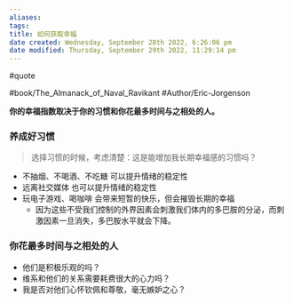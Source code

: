 ```yaml
---
aliases: 
tags: 
title: 如何获取幸福
date created: Wednesday, September 28th 2022, 6:26:06 pm
date modified: Thursday, September 29th 2022, 11:29:14 pm
---
```

#quote 

#book/The_Almanack_of_Naval_Ravikant 
#Author/Eric-Jorgenson 

**你的幸福指数取决于你的习惯和你花最多时间与之相处的人。**

### 养成好习惯

> 选择习惯的时候，考虑清楚：这是能增加我长期幸福感的习惯吗？

- 不抽烟、不喝酒、不吃糖 可以提升情绪的稳定性
- 远离社交媒体 也可以提升情绪的稳定性
- 玩电子游戏、喝咖啡 会带来短暂的快乐，但会摧毁长期的幸福
	- 因为这些不受我们控制的外界因素会刺激我们体内的多巴胺的分泌，而刺激因素一旦消失，多巴胺水平就会下降。

### 你花最多时间与之相处的人
- 他们是积极乐观的吗？
- 维系和他们的关系需要耗费很大的心力吗？
- 我是否对他们心怀钦佩和尊敬，毫无嫉妒之心？
